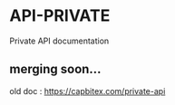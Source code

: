 # API-PRIVATE
Private API documentation

## merging soon...

old doc : https://capbitex.com/private-api
